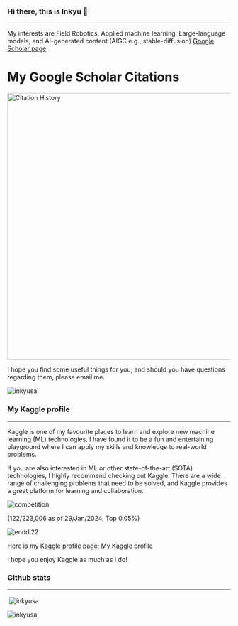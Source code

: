 ### Hi there, this is Inkyu 👋
---
My interests are Field Robotics, Applied machine learning, Large-language models, and AI-generated content (AIGC e.g., stable-diffusion) [Google Scholar page](https://scholar.google.com.au/citations?user=KxJU37kAAAAJ&hl=en)

# My Google Scholar Citations

<p align="left"> <img src="https://vercel-citations.vercel.app/api/simple?id=KxJU37kAAAAJ" alt="Citation History" width="600"/> </p>

I hope you find some useful things for you, and should you have questions regarding them, please email me.

<p align="left"> <img src="https://komarev.com/ghpvc/?username=inkyusa&label=Profile%20views&color=0e75b6&style=flat-square" alt="inkyusa" /> </p>

### My Kaggle profile
---
Kaggle is one of my favourite places to learn and explore new machine learning (ML) technologies. I have found it to be a fun and entertaining playground where I can apply my skills and knowledge to real-world problems.

If you are also interested in ML or other state-of-the-art (SOTA) technologies, I highly recommend checking out Kaggle. There are a wide range of challenging problems that need to be solved, and Kaggle provides a great platform for learning and collaboration.

![competition](https://road-to-kaggle-grandmaster.vercel.app/api/badges/enddl22/competition/light)

(122/223,006 as of 29/Jan/2024, Top 0.05%)

![enddl22](https://road-to-kaggle-grandmaster.vercel.app/api/simple/enddl22)




Here is my Kaggle profile page: [My Kaggle profile](https://www.kaggle.com/enddl22)

<!-- 
<img src="https://kaggle-card.chienhsiang-hung.eu.org/api/svg?enddl22" width="400" alt="Kaggle Summary Card">
 -->
 
I hope you enjoy Kaggle as much as I do!

### Github stats
---
<p>&nbsp;<img align="center" src="https://github-readme-stats.vercel.app/api?username=inkyusa&show_icons=true&theme=dark&locale=en" alt="inkyusa" /></p>

<p><img align="center" src="https://github-readme-streak-stats.herokuapp.com/?user=inkyusa&theme=dark" alt="inkyusa" /></p>


<!--
**inkyusa/inkyusa** is a ✨ _special_ ✨ repository because its `README.md` (this file) appears on your GitHub profile.

Here are some ideas to get you started:

- 🔭 I’m currently working on ...
- 🌱 I’m currently learning ...
- 👯 I’m looking to collaborate on ...
- 🤔 I’m looking for help with ...
- 💬 Ask me about ...
- 📫 How to reach me: ...
- 😄 Pronouns: ...
- ⚡ Fun fact: ...
-->

